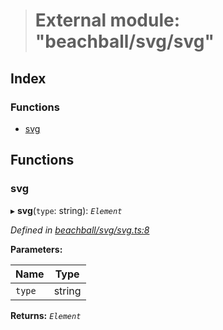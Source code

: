 > # External module: "beachball/svg/svg"

## Index

### Functions

* [svg](_beachball_svg_svg_.md#svg)

## Functions

###  svg

▸ **svg**(`type`: string): *`Element`*

*Defined in [beachball/svg/svg.ts:8](https://github.com/polkadot-js/ui/blob/1b81868/packages/react-identicon/src/beachball/svg/svg.ts#L8)*

**Parameters:**

Name | Type |
------ | ------ |
`type` | string |

**Returns:** *`Element`*